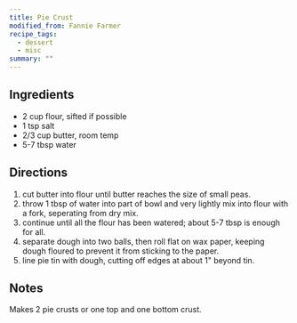 ```yaml
---
title: Pie Crust
modified_from: Fannie Farmer
recipe_tags:
  - dessert
  - misc
summary: ""
---
```


## Ingredients

* 2 cup flour, sifted if possible
* 1 tsp salt
* 2/3 cup butter, room temp
* 5-7 tbsp water

## Directions

1. cut butter into flour until butter reaches the size of small peas.
1. throw 1 tbsp of water into part of bowl and very lightly mix into flour with a fork, seperating from dry mix.
1. continue until all the flour has been watered; about 5-7 tbsp is enough for all.
1. separate dough into two balls, then roll flat on wax paper, keeping dough floured to prevent it from sticking to the paper.
1. line pie tin with dough, cutting off edges at about 1" beyond tin.

## Notes

Makes 2 pie crusts or one top and one bottom crust.